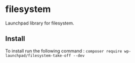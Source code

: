 # filesystem

Launchpad library for filesystem.

## Install 
To install run the following command : `composer require wp-launchpad/filesystem-take-off --dev`
